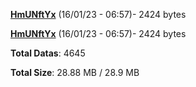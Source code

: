 [**HmUNftYx**](/data/HmUNftYx.txt) (16/01/23 - 06:57)- 2424 bytes

[**HmUNftYx**](/data/HmUNftYx.txt) (16/01/23 - 06:57)- 2424 bytes

**Total Datas**: 4645

**Total Size**: 28.88 MB / 28.9 MB